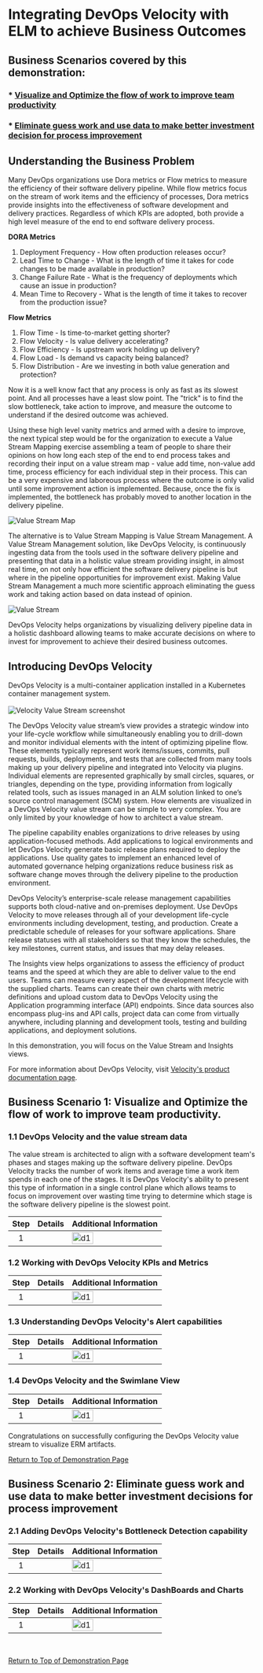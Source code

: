 # Integrating DevOps Velocity with ELM to achieve Business Outcomes

## Business Scenarios covered by this demonstration:
### * [Visualize and Optimize the flow of work to improve team productivity](#business-scenario-1-visualize-and-optimize-the-flow-of-work-to-improve-team-productivity)
### * [Eliminate guess work and use data to make better investment decision for process improvement](#business-scenario-2-eliminate-guess-work-and-use-data-to-make-better-investment-decisions-for-process-improvement)


## Understanding the Business Problem

Many DevOps organizations use Dora metrics or Flow metrics to measure the efficiency of their software delivery pipeline. While flow metrics focus on the stream of work items and the efficiency of processes, Dora metrics provide insights into the effectiveness of software development and delivery practices. Regardless of which KPIs are adopted, both provide a high level measure of the end to end software delivery process.

**DORA Metrics**

1. Deployment Frequency - How often production releases occur?
2. Lead Time to Change - What is the length of time it takes for code changes to be made available in production?
3. Change Failure Rate - What is the frequency of deployments which cause an issue in production?
4. Mean Time to Recovery - What is the length of time it takes to recover from the production issue?

**Flow Metrics**

1. Flow Time - Is time-to-market getting shorter?
2. Flow Velocity - Is value delivery accelerating? 
3. Flow Efficiency - Is upstream work holding up delivery?
4. Flow Load - Is demand vs capacity being balanced?
5. Flow Distribution - Are we investing in both value generation and protection?

Now it is a well know fact that any process is only as fast as its slowest point. And all processes have a least slow point. The "trick" is to find the slow bottleneck, take action to improve, and measure the outcome to understand if the desired outcome was achieved.

Using these high level vanity metrics and armed with a desire to improve, the next typical step would be for the organization to execute a Value Stream Mapping exercise assembling a team of people to share their opinions on how long each step of the end to end process takes and recording their input on a value stream map - value add time, non-value add time, process efficiency for each individual step in their process. This can be a very expensive and laboreous process where the outcome is only valid until some improvement action is implemented. Because, once the fix is implemented, the bottleneck has probably moved to another location in the delivery pipeline.

![Value Stream Map](media/value_stream_map.png)

The alternative is to Value Stream Mapping is Value Stream Management. A Value Stream Management solution, like DevOps Velocity, is continuously ingesting data from the tools used in the software delivery pipeline and presenting that data in a holistic value stream providing insight, in almost real time, on not only how efficient the software delivery pipeline is but where in the pipeline opportunities for improvement exist. Making Value Stream Management a much more scientific approach eliminating the guess work and taking action based on data instead of opinion.

![Value Stream](media/value_stream.png)

DevOps Velocity helps organizations by visualizing delivery pipeline data in a holistic dashboard allowing teams to make accurate decisions on where to invest for improvement to achieve their desired business outcomes.

## Introducing DevOps Velocity

DevOps Velocity is a multi-container application installed in a Kubernetes container management system. 
<br/><br/>![Velocity Value Stream screenshot](media/velocity_overview.png)

The DevOps Velocity value stream’s view provides a strategic window into your life-cycle workflow while simultaneously enabling you to drill-down and monitor individual elements with the intent of optimizing pipeline flow. These elements typically represent work items/issues, commits, pull requests, builds, deployments, and tests that are collected from many tools making up your delivery pipeline and integrated into Velocity via plugins. Individual elements are represented graphically by small circles, squares, or triangles, depending on the type, providing information from logically related tools, such as issues managed in an ALM solution linked to one’s source control management (SCM) system. How elements are visualized in a DevOps Velocity value stream can be simple to very complex. You are only limited by your knowledge of how to architect a value stream.

The pipeline capability enables organizations to drive releases by using application-focused methods. Add applications to logical environments and let DevOps Velocity generate basic release plans required to deploy the applications. Use quality gates to implement an enhanced level of automated governance helping organizations reduce business risk as software change moves through the delivery pipeline to the production environment.

DevOps Velocity’s enterprise-scale release management capabilities supports both cloud-native and on-premises deployment. Use DevOps Velocity to move releases through all of your development life-cycle environments including development, testing, and production. Create a predictable schedule of releases for your software applications. Share release statuses with all stakeholders so that they know the schedules, the key milestones, current status, and issues that may delay releases.

The Insights view helps organizations to assess the efficiency of product teams and the speed at which they are able to deliver value to the end users. Teams can measure every aspect of the development lifecycle with the supplied charts. Teams can create their own charts with metric definitions and upload custom data to DevOps Velocity using the Application programming interface (API) endpoints. Since data sources also encompass plug-ins and API calls, project data can come from virtually anywhere, including planning and development tools, testing and building applications, and deployment solutions.

In this demonstration, you will focus on the Value Stream and Insights views.

For more information about DevOps Velocity, visit [Velocity's product documentation page](https://www.ibm.com/docs/en/devops-velocity/5.1.0?topic=high-level-overview).

## Business Scenario 1: Visualize and Optimize the flow of work to improve team productivity.

### 1.1 DevOps Velocity and the value stream data

The value stream is architected to align with a software development team's phases and stages making up the software delivery pipeline. DevOps Velocity tracks the number of work items and average time a work item spends in each one of the stages. It is DevOps Velocity's ability to present this type of information in a single control plane which allows teams to focus on improvement over wasting time trying to determine which stage is the software delivery pipeline is the slowest point.

| **Step** | **Details**  | **Additional Information** |
|:-------------:|:------------- |:------------- |
| 1 |   | <img src="media/d1.png" alt="d1" style="width:50%; height:auto;"> |


### 1.2 Working with DevOps Velocity KPIs and Metrics

| **Step** | **Details**  | **Additional Information** |
|:-------------:|:------------- |:------------- |
| 1 |   | <img src="media/d1.png" alt="d1" style="width:50%; height:auto;"> |


### 1.3 Understanding DevOps Velocity's Alert capabilities

| **Step** | **Details**  | **Additional Information** |
|:-------------:|:------------- |:------------- |
| 1 |   | <img src="media/d1.png" alt="d1" style="width:50%; height:auto;"> |


### 1.4 DevOps Velocity and the Swimlane View

| **Step** | **Details**  | **Additional Information** |
|:-------------:|:------------- |:------------- |
| 1 |   | <img src="media/d1.png" alt="d1" style="width:50%; height:auto;"> |


Congratulations on successfully configuring the DevOps Velocity value stream to visualize ERM artifacts.

[Return to Top of Demonstration Page](#integrating-devops-velocity-with-elm-to-achieve-business-outcomes)
<br/>

## Business Scenario 2: Eliminate guess work and use data to make better investment decisions for process improvement

### 2.1 Adding DevOps Velocity's Bottleneck Detection capability

| **Step** | **Details**  | **Additional Information** |
|:-------------:|:------------- |:------------- |
| 1 |   | <img src="media/d1.png" alt="d1" style="width:50%; height:auto;"> |


### 2.2 Working with DevOps Velocity's DashBoards and Charts

| **Step** | **Details**  | **Additional Information** |
|:-------------:|:------------- |:------------- |
| 1 |   | <img src="media/d1.png" alt="d1" style="width:50%; height:auto;"> |


<br/>

[Return to Top of Demonstration Page](#integrating-devops-velocity-with-elm-to-achieve-business-outcomes)